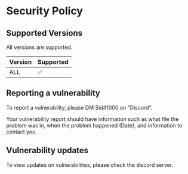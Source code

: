 # Security Policy

## Supported Versions

All versions are supported.

| Version | Supported          |
| ------- | ------------------ |
| ALL     | :white_check_mark: |

## Reporting a vulnerability

To report a vulnerability, please DM Sid#1000 on "Discord".

Your vulnerability report should have information such as what file the problem was in, when the problem happened (Date), and information to contact you. 

## Vulnerability updates

To view updates on vulnerabilities, please check the discord server.

